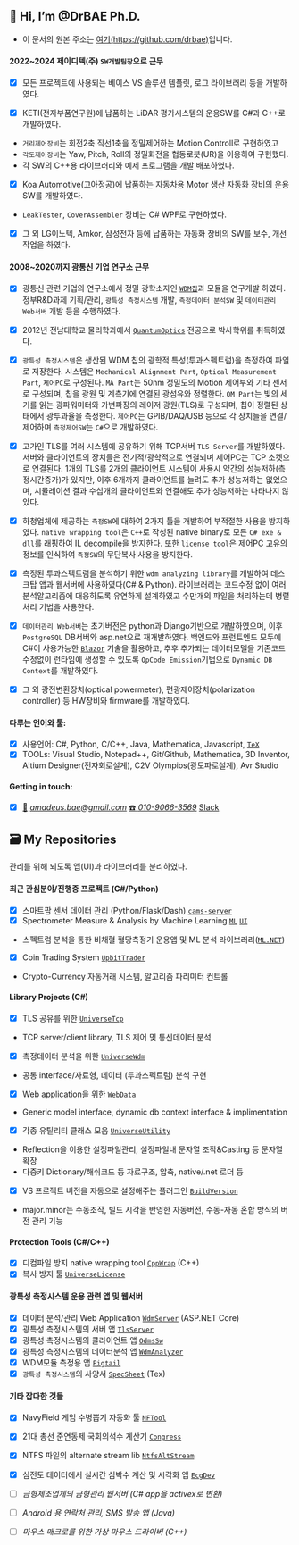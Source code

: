 ## 👋 Hi, I’m @DrBAE Ph.D.
- 이 문서의 원본 주소는 [여기(https://github.com/drbae)](https://github.com/drbae)입니다.

#### 2022~2024  제이디텍(주) `SW개발팀장`으로 근무
- [x] 모든 프로젝트에 사용되는 베이스 VS 솔루션 템플릿, 로그 라이브러리 등을 개발하였다. 
 
- [x] KETI(전자부품연구원)에 납품하는 LiDAR 평가시스템의 운용SW를 C#과 C++로 개발하였다.
 - `거리제어장비`는 회전2축 직선1축을 정밀제어하는 Motion Controll로 구현하였고
 - `각도제어장비`는 Yaw, Pitch, Roll의 정밀회전을 협동로봇(UR)을 이용하여 구현했다.
 - 각 SW의 C++용 라이브러리와 예제 프로그램을 개발 배포하였다. 

- [x] Koa Automotive(고아정공)에 납품하는 자동차용 Motor 생산 자동화 장비의 운용SW를 개발하였다.
 - `LeakTester`, `CoverAssembler` 장비는 C# WPF로 구현하였다. 

- [x] 그 외 LG이노텍, Amkor, 삼성전자 등에 납품하는 자동화 장비의 SW를 보수, 개선 작업을 하였다.

#### 2008~2020까지 광통신 기업 연구소 근무
- [x] 광통신 관련 기업의 연구소에서 정밀 광학소자인 [`WDM칩`](https://ko.wikipedia.org/wiki/%ED%8C%8C%EC%9E%A5_%EB%B6%84%ED%95%A0_%EB%8B%A4%EC%A4%91)과 모듈을 연구개발 하였다.
정부R&D과제 기획/관리, `광특성 측정시스템` 개발, `측정데이터 분석SW` 및 `데이터관리 Web서버` 개발 등을 수행하였다.

- [x] 2012년 전남대학교 물리학과에서 [`QuantumOptics`](https://ko.wikipedia.org/wiki/%EC%96%91%EC%9E%90%EA%B4%91%ED%95%99) 전공으로 박사학위를 취득하였다.

- [x] `광특성 측정시스템`은 생산된 WDM 칩의 광학적 특성(투과스펙트럼)을 측정하여 파일로 저장한다.
시스템은 `Mechanical Alignment Part`, `Optical Measurement Part`, `제어PC`로 구성된다.
`MA Part`는 50nm 정밀도의 Motion 제어부와 기타 센서로 구성되며, 칩을 광원 및 계측기에 연결된 광섬유와 정렬한다.
`OM Part`는 빛의 세기를 읽는 광파워미터와 가변파장의 레이저 광원(TLS)로 구성되며, 칩이 정렬된 상태에서 광투과율을 측정한다.
`제어PC`는 GPIB/DAQ/USB 등으로 각 장치들을 연결/제어하며 `측정제어SW`는 `C#`으로 개발하였다.

- [x] 고가인 TLS를 여러 시스템에 공유하기 위해 TCP서버 `TLS Server`를 개발하였다.
서버와 클라이언트의 장치들은 전기적/광학적으로 연결되며 제어PC는 TCP 소켓으로 연결된다.
1개의 TLS를 2개의 클라이언트 시스템이 사용시 약간의 성능저하(측정시간증가)가 있지만, 이후 6개까지 클라이언트를 늘려도 추가 성능저하는 없었으며, 시뮬레이션 결과 수십개의 클라이언트와 연결해도 추가 성능저하는 나타나지 않았다.

- [x] 하청업체에 제공하는 `측정SW`에 대하여 2가지 툴을 개발하여 부적절한 사용을 방지하였다.
`native wrapping tool`은 `C++`로 작성된 native binary로 모든 `C# exe & dll`를 래핑하여 IL decompile을 방지한다.
또한 `license tool`은 제어PC 고유의 정보를 인식하여 `측정SW`의 무단복사 사용을 방지한다.

- [x] 측정된 투과스펙트럼을 분석하기 위한 `wdm analyzing library`를 개발하여 데스크탑 앱과 웹서버에 사용하였다(C# & Python).
라이브러리는 코드수정 없이 여러 분석알고리즘에 대응하도록 유연하게 설계하였고 수만개의 파일을 처리하는데 병렬처리 기법을 사용한다.

- [x] `데이터관리 Web서버`는 초기버전은 python과 Django기반으로 개발하였으며, 이후 `PostgreSQL` DB서버와 asp.net으로 재개발하였다.
백엔드와 프런트엔드 모두에 C#이 사용가능한 [`Blazor`](https://docs.microsoft.com/en-us/aspnet/core/blazor/?view=aspnetcore-5.0) 기술을 활용하고,
추후 추가되는 데이터모델을 기존코드 수정없이 런타임에 생성할 수 있도록 `OpCode Emission`기법으로 `Dynamic DB Context`를 개발하였다.

- [x] 그 외 광전변환장치(optical powermeter), 편광제어장치(polarization controller) 등 HW장비와 firmware를 개발하였다.

#### 다루는 언어와 툴:
- [x] 사용언어: C#, Python, C/C++, Java, Mathematica, Javascript, [`TeX`](https://ko.wikipedia.org/wiki/TeX)
- [x] TOOLs: Visual Studio, Notepad++, Git/Github, Mathematica, 3D Inventor, Altium Designer(전자회로설계), C2V Olympios(광도파로설계), Avr Studio

#### Getting in touch:
- [x] [:e-mail:](mailto:amadeus.bae@gmail.com) *amadeus.bae@gmail.com* [:phone: *010-9066-3569*](tel:010-9066-3569) [Slack](https://universesoft.slack.com/)

## :card_file_box: My Repositories
관리를 위해 되도록 앱(UI)과 라이브러리를 분리하였다.

#### 최근 관심분야/진행중 프로젝트 (C#/Python)
- [x] 스마트팜 센서 데이터 관리 (Python/Flask/Dash) [`cams-server`](https://github.com/free302-b2f/cams-server)
- [x] Spectrometer Measure & Analysis by Machine Learning [`ML`](https://github.com/free302/FiraAiSpecML) [`UI`](https://github.com/free302/FiraAiSpec)
 - 스펙트럼 분석을 통한 비채혈 혈당측정기 운용앱 및 ML 분석 라이브러리([`ML.NET`](https://docs.microsoft.com/ko-kr/dotnet/machine-learning/))
- [x] Coin Trading System [`UpbitTrader`](https://github.com/free302-BC/UpbitTrader)
 - Crypto-Currency 자동거래 시스템, 알고리즘 파리미터 컨트롤

#### Library Projects (C#)
- [x] TLS 공유를 위한 [`UniverseTcp`](https://github.com/free302/UniverseTcp)
 - TCP server/client library, TLS 제어 및 통신데이터 분석
- [x] 측정데이터 분석을 위한 [`UniverseWdm`](https://github.com/free302/UniverseWdm)
 - 공통 interface/자료형, 데이터 (투과스펙트럼) 분석 구현
- [x] Web application을 위한 [`WebData`](https://github.com/free302/WebData)
 - Generic model interface, dynamic db context interface & implimentation
- [x] 각종 유틸리티 클래스 모음 [`UniverseUtility`](https://github.com/free302/UniverseUtility)
 - Reflection을 이용한 설정파일관리, 설정파일내 문자열 조작&Casting 등 문자열 확장
 - 다중키 Dictionary/해쉬코드 등 자료구조, 압축, native/.net 로더 등
- [x] VS 프로젝트 버전을 자동으로 설정해주는 플러그인 [`BuildVersion`](https://github.com/free302/BuildVersion)
 - major.minor는 수동조작, 빌드 시각을 반영한 자동버전, 수동-자동 혼합 방식의 버전 관리 기능

#### Protection Tools (C#/C++)
- [x] 디컴파일 방지 native wrapping tool  [`CppWrap`](https://github.com/free302/CppWrap) (C++)
- [x] 복사 방지 툴 [`UniverseLicense`](https://github.com/free302/UniverseLicense)

#### 광특성 측정시스템 운용 관련 앱 및 웹서버
- [x] 데이터 분석/관리 Web Application [`WdmServer`](https://github.com/drbae/WdmServer) (ASP.NET Core)
- [x] 광특성 측정시스템의 서버 앱 [`TlsServer`](https://github.com/drbae/TlsServer)
- [x] 광특성 측정시스템의 클라이언트 앱 [`OdmsSw`](https://github.com/drbae/OdmsSw)
- [x] 광특성 측정시스템의 데이터분석 앱 [`WdmAnalyzer`](https://github.com/drbae/WdmAnalyzer)
- [x] WDM모듈 측정용 앱 [`Pigtail`](https://github.com/drbae/Pigtail)
- [x] `광특성 측정시스템`의 사양서 [`SpecSheet`](https://github.com/free302/SpecSheet) (Tex)

#### 기타 잡다한 것들
- [x] NavyField 게임 수병뽑기 자동화 툴 [`NFTool`](https://github.com/free302/NFTool)
- [x] 21대 총선 준연동제 국회의석수 계산기 [`Congress`](https://github.com/free302/Congress)
- [x] NTFS 파일의 alternate stream lib [`NtfsAltStream`](https://github.com/free302/NtfsAltStream)
- [x] 심전도 데이터에서 실시간 심박수 계산 및 시각화 앱 [`EcgDev`](https://github.com/free302/EcgDev)
- [ ] *금형제조업체의 금형관리 웹서버 (C# app을 activex로 변환)*
- [ ] *Android 용 연락처 관리, SMS 발송 앱 (Java)*
- [ ] *마우스 매크로를 위한 가상 마우스 드라이버 (C++)*


<!--
**drbae/drbae** is a ✨ _special_ ✨ repository because its `README.md` (this file) appears on your GitHub profile.

Here are some ideas to get you started:

- 🔭 I’m currently working on ...
- 🌱 I’m currently learning ...
- 👯 I’m looking to collaborate on ...
- 🤔 I’m looking for help with ...
- 💬 Ask me about ...
- 📫 How to reach me: ...
- 😄 Pronouns: ...
- ⚡ Fun fact: ...
-->
